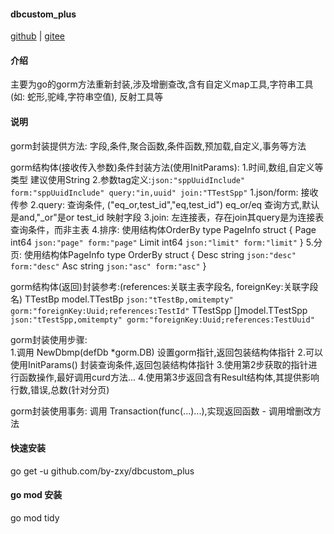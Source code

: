 #### dbcustom_plus

[github](https://github.com/by-zxy/dbcustom_plus) | [gitee](https://gitee.com/qq806673893/dbcustom_plus)

#### 介绍
主要为go的gorm方法重新封装,涉及增删查改,含有自定义map工具,字符串工具(如: 蛇形,驼峰,字符串空值),
    反射工具等

#### 说明
gorm封装提供方法: 字段,条件,聚合函数,条件函数,预加载,自定义,事务等方法

gorm结构体(接收传入参数)条件封装方法(使用InitParams): 
    1.时间,数组,自定义等类型 建议使用String
    2.参数tag定义:`json:"sppUuidInclude" form:"sppUuidInclude" query:"in,uuid" join:"TTestSpp"`
        1.json/form: 接收传参
        2.query: 查询条件, ("eq_or,test_id","eq,test_id")
                eq_or/eq 查询方式,默认是and,"_or"是or
                test_id  映射字段
        3.join: 左连接表，存在join其query是为连接表查询条件，而非主表
        4.排序: 使用结构体OrderBy
                type PageInfo struct {
                    Page    int64 `json:"page" form:"page"`
                    Limit 	int64 `json:"limit" form:"limit"`
                }
        5.分页: 使用结构体PageInfo
                type OrderBy struct {
                    Desc 	string	`json:"desc" form:"desc"`
                    Asc		string	`json:"asc" form:"asc"`
                }

gorm结构体(返回)封装参考:(references:关联主表字段名, foreignKey:关联字段名)
    TTestBp 	model.TTestBp 	`json:"tTestBp,omitempty" gorm:"foreignKey:Uuid;references:TestId"`
    TTestSpp 	[]model.TTestSpp `json:"tTestSpp,omitempty" gorm:"foreignKey:Uuid;references:TestUuid"`
    
gorm封装使用步骤:  
    1.调用 NewDbmp(defDb *gorm.DB) 设置gorm指针,返回包装结构体指针
    2.可以使用InitParams() 封装查询条件,返回包装结构体指针
    3.使用第2步获取的指针进行函数操作,最好调用curd方法...
    4.使用第3步返回含有Result结构体,其提供影响行数,错误,总数(针对分页)

gorm封装使用事务: 调用 Transaction(func(...)...),实现返回函数 - 调用增删改方法

#### 快速安装
go get -u github.com/by-zxy/dbcustom_plus

#### go mod 安装
go mod tidy
